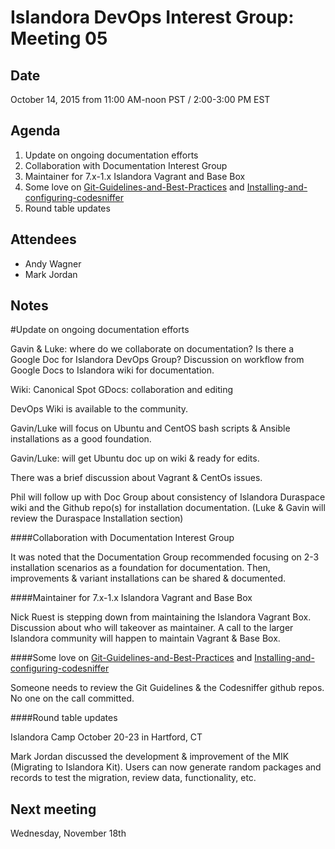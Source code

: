 # Islandora DevOps Interest Group: Meeting 05

## Date

October 14, 2015 from 11:00 AM-noon PST / 2:00-3:00 PM EST

## Agenda

1. Update on ongoing documentation efforts 
2. Collaboration with Documentation Interest Group
3. Maintainer for 7.x-1.x Islandora Vagrant and Base Box
4. Some love on [Git-Guidelines-and-Best-Practices](https://github.com/Islandora/islandora/wiki/Git-Guidelines-and-Best-Practices) and [Installing-and-configuring-codesniffer](https://github.com/Islandora/islandora/wiki/Installing-and-configuring-codesniffer)
3. Round table updates

## Attendees

* Andy Wagner
* Mark Jordan

## Notes

#Update on ongoing documentation efforts

Gavin & Luke: where do we collaborate on documentation? Is there a Google Doc for Islandora DevOps Group? Discussion on workflow from Google Docs to Islandora wiki for documentation. 

Wiki: Canonical Spot
GDocs: collaboration and editing

DevOps Wiki is available to the community.  

Gavin/Luke will focus on Ubuntu and CentOS bash scripts & Ansible installations as a good foundation. 

Gavin/Luke: will get Ubuntu doc up on wiki & ready for edits. 

There was a brief discussion about Vagrant & CentOs issues. 

Phil will follow up with Doc Group about consistency of Islandora Duraspace wiki and the Github repo(s) for installation documentation.
(Luke & Gavin will review the Duraspace Installation section)

####Collaboration with Documentation Interest Group

It was noted that the Documentation Group recommended focusing on 2-3 installation scenarios as a foundation for documentation. Then, improvements & variant installations can be shared & documented. 

####Maintainer for 7.x-1.x Islandora Vagrant and Base Box

Nick Ruest is stepping down from maintaining the Islandora Vagrant Box. Discussion about who will takeover as maintainer. A call to the larger Islandora community will happen to maintain Vagrant & Base Box. 

####Some love on [Git-Guidelines-and-Best-Practices](https://github.com/Islandora/islandora/wiki/Git-Guidelines-and-Best-Practices) and [Installing-and-configuring-codesniffer](https://github.com/Islandora/islandora/wiki/Installing-and-configuring-codesniffer)

Someone needs to review the Git Guidelines & the Codesniffer github repos. No one on the call committed. 

####Round table updates

Islandora Camp October 20-23 in Hartford, CT

Mark Jordan discussed the development & improvement of the MIK (Migrating to Islandora Kit). Users can now generate random packages and records to test the migration, review data, functionality, etc. 


## Next meeting

Wednesday, November 18th 
